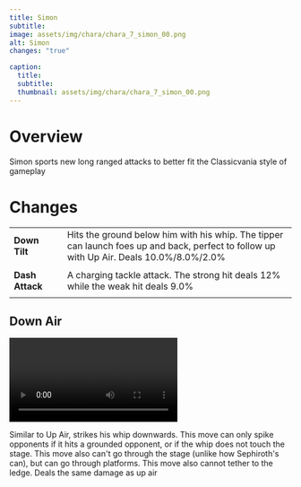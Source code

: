```yaml
---
title: Simon
subtitle: 
image: assets/img/chara/chara_7_simon_00.png
alt: Simon
changes: "true"

caption:
  title:
  subtitle: 
  thumbnail: assets/img/chara/chara_7_simon_00.png
---
```


# Overview 

Simon sports new long ranged attacks to better fit the Classicvania style of gameplay


# Changes

| |  |  |
| :----------- | :-----: | ----------- |
| **Down Tilt** | | Hits the ground below him with his whip. The tipper can launch foes up and back, perfect to follow up with Up Air. Deals 10.0%/8.0%/2.0% |
|  |  |  |
| **Dash Attack** | | A charging tackle attack. The strong hit deals 12% while the weak hit deals 9.0% |
|  |  |  |


## Down Air
<video src="/assets/img/videos/simon_airlw.mp4" max-width="720px" controls></video>

Similar to Up Air, strikes his whip downwards. This move can only spike opponents if it hits a grounded opponent, or if the whip does not touch the stage. This move also can't go through the stage (unlike how Sephiroth's can), but can go through platforms. This move also cannot tether to the ledge. Deals the same damage as up air 
